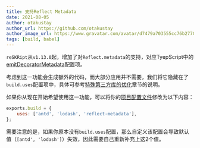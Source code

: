 ```yaml
---
title: 支持Reflect Metadata
date: 2021-08-05
author: otakustay
author_url: https://github.com/otakustay
author_image_url: https://www.gravatar.com/avatar/d7479a703555cc76b277040e5be9b8ca
tags: [build, babel]
---
```


`reSKRipt`从`v1.13.0`起，增加了对`Reflect.metadata`的支持，对应TyepScript中的[emitDecoratorMetadata](https://www.typescriptlang.org/tsconfig#emitDecoratorMetadata)配置项。

考虑到这一功能会生成额外的代码，而大部分应用并不需要，我们将它隐藏在了`build.uses`配置项中，具体可参考[特殊第三方库的优化](https://reskript.dev/docs/settings/build#特殊第三方库的优化)章节的说明。

如果你从现在开始希望使用这一功能，可以将你的[项目配置文件](https://reskript.dev/docs/settings/build#配置文件路径)修改为以下内容：

```js
exports.build = {
    uses: ['antd', 'lodash', 'reflect-metadata'],
};
```

需要注意的是，如果你原本没有`build.uses`配置，那么自定义该配置会导致默认值（`[antd', 'lodash']`）失效，因此需要自己重新补充上这2个值。
